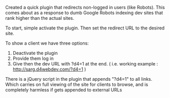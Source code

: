 Created a quick plugin that redirects non-logged in users (like Robots). This comes about as a response to dumb Google Robots indexing dev sites that rank higher than the actual sites.


To start, simple activate the plugin. Then set the redirect URL to the desired site. 

To show a client we have three options:

  1. Deactivate the plugin
  2. Provide them log in
  3. Give then the dev URL with ?d4=1 at the end. ( i.e. working example : http://sarg.d4webdev.com/?d4=1 )

There is a jQuery script in the plugin that appends "?d4=1" to all links. Which carries on full viewing of the site for clients to browse, and is completely harmless if gets appended to external URLs
